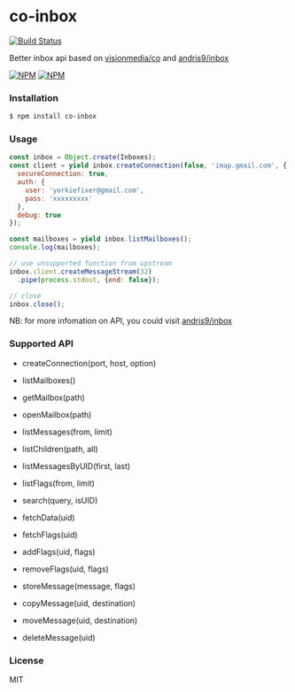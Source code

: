 
co-inbox
================

[![Build Status](https://travis-ci.org/MangroveTech/co-inbox.svg?branch=master)](https://travis-ci.org/MangroveTech/co-inbox)

Better inbox api based on [visionmedia/co](https://github.com/visionmedia/co) and [andris9/inbox](https://github.com/andris9/inbox)

[![NPM](https://nodei.co/npm/co-inbox.png?stars&downloads)](https://nodei.co/npm/co-inbox/)
[![NPM](https://nodei.co/npm-dl/co-inbox.png)](https://nodei.co/npm/co-inbox/)

### Installation
```sh
$ npm install co-inbox
```

### Usage
```js
const inbox = Object.create(Inboxes);
const client = yield inbox.createConnection(false, 'imap.gmail.com', {
  secureConnection: true,
  auth: {
    user: 'yorkiefixer@gmail.com',
    pass: 'xxxxxxxxx'
  },
  debug: true
});

const mailboxes = yield inbox.listMailboxes();
console.log(mailboxes);

// use unsupported function from upstream
inbox.client.createMessageStream(32)
  .pipe(process.stdout, {end: false});

// close
inbox.close();
```
NB: for more infomation on API, you could visit [andris9/inbox](https://github.com/andris9/inbox)

### Supported API

* createConnection(port, host, option)

* listMailboxes()

* getMailbox(path)

* openMailbox(path)

* listMessages(from, limit)

* listChildren(path, all)

* listMessagesByUID(first, last)

* listFlags(from, limit)

* search(query, isUID)

* fetchData(uid)

* fetchFlags(uid)

* addFlags(uid, flags)

* removeFlags(uid, flags)

* storeMessage(message, flags)

* copyMessage(uid, destination)

* moveMessage(uid, destination)

* deleteMessage(uid)

### License
MIT
